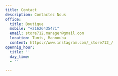 ```yaml
---
title: Contact
description: Contactez Nous
office:
  title: Boutique
  mobile: "+21626435471"
  email: store712.manager@gmail.com
  location: Tunis, Mannouba
  content: https://www.instagram.com/_store712_/
opennig_hour:
  title: ''
  day_time:
  - ''

---
```

